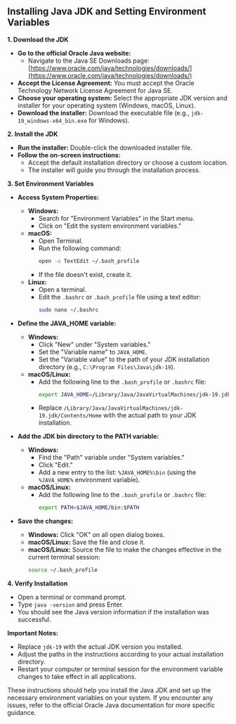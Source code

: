 ## Installing Java JDK and Setting Environment Variables

**1. Download the JDK**

* **Go to the official Oracle Java website:** 
    * Navigate to the Java SE Downloads page: [https://www.oracle.com/java/technologies/downloads/](https://www.oracle.com/java/technologies/downloads/)
* **Accept the License Agreement:** You must accept the Oracle Technology Network License Agreement for Java SE.
* **Choose your operating system:** Select the appropriate JDK version and installer for your operating system (Windows, macOS, Linux).
* **Download the installer:** Download the executable file (e.g., `jdk-19_windows-x64_bin.exe` for Windows).

**2. Install the JDK**

* **Run the installer:** Double-click the downloaded installer file.
* **Follow the on-screen instructions:** 
    * Accept the default installation directory or choose a custom location.
    * The installer will guide you through the installation process.

**3. Set Environment Variables**

* **Access System Properties:**
    * **Windows:**
        * Search for "Environment Variables" in the Start menu.
        * Click on "Edit the system environment variables."
    * **macOS:**
        * Open Terminal.
        * Run the following command:
            ```bash
            open -a TextEdit ~/.bash_profile 
            ```
        * If the file doesn't exist, create it.
    * **Linux:**
        * Open a terminal.
        * Edit the `.bashrc` or `.bash_profile` file using a text editor:
            ```bash
            sudo nano ~/.bashrc 
            ```

* **Define the JAVA_HOME variable:**
    * **Windows:**
        * Click "New" under "System variables."
        * Set the "Variable name" to `JAVA_HOME`.
        * Set the "Variable value" to the path of your JDK installation directory (e.g., `C:\Program Files\Java\jdk-19`).
    * **macOS/Linux:** 
        * Add the following line to the `.bash_profile` or `.bashrc` file:
            ```bash
            export JAVA_HOME=/Library/Java/JavaVirtualMachines/jdk-19.jdk/Contents/Home 
            ```
        * Replace `/Library/Java/JavaVirtualMachines/jdk-19.jdk/Contents/Home` with the actual path to your JDK installation.

* **Add the JDK bin directory to the PATH variable:**
    * **Windows:**
        * Find the "Path" variable under "System variables."
        * Click "Edit."
        * Add a new entry to the list: `%JAVA_HOME%\bin` (using the `%JAVA_HOME%` environment variable).
    * **macOS/Linux:**
        * Add the following line to the `.bash_profile` or `.bashrc` file:
            ```bash
            export PATH=$JAVA_HOME/bin:$PATH
            ```

* **Save the changes:**
    * **Windows:** Click "OK" on all open dialog boxes.
    * **macOS/Linux:** Save the file and close it.
    * **macOS/Linux:** Source the file to make the changes effective in the current terminal session:
        ```bash
        source ~/.bash_profile 
        ```

**4. Verify Installation**

* Open a terminal or command prompt.
* Type `java -version` and press Enter. 
* You should see the Java version information if the installation was successful.

**Important Notes:**

* Replace `jdk-19` with the actual JDK version you installed.
* Adjust the paths in the instructions according to your actual installation directory.
* Restart your computer or terminal session for the environment variable changes to take effect in all applications.

These instructions should help you install the Java JDK and set up the necessary environment variables on your system. If you encounter any issues, refer to the official Oracle Java documentation for more specific guidance.
